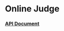 # Online Judge

### [API Document](https://apifox.com/apidoc/shared-cf30a21c-df5d-4034-92fc-b01f89189f50)
